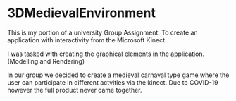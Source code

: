 # 3DMedievalEnvironment

This is my portion of a university Group Assignment. To create an application with interactivity from the
Microsoft Kinect.

I was tasked with creating the graphical elements in the application. (Modelling and Rendering)

In our group we decided to create a medieval carnaval type game where the user can participate in different 
actvities via the kinect. Due to COVID-19 however the full product never came together.
